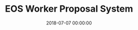 ---
layout: inner
position: left
title: 'EOS Worker Proposal System'
date: 2018-07-07 00:00:00
categories: portfolio
tags: eos open-source web3 dao
featured_image: '/img/posts/2018-07-07-eos-worker-proposal-system.png'
project_link: 'https://medium.com/eosys/eos-worker-proposal-system-announcement-6addcfb0134c'
button_icon: 'medium'
button_text: 'Read More'
lead_text: "<strong>REMIT: </strong>To execute on the vision for a Worker Proposal System (WPS) as outlined initially in the EOS.IO White Paper, I founded and led the volunteer WPS Working Group, to product manage the buildout the WPS smart contract and WebApp."
---